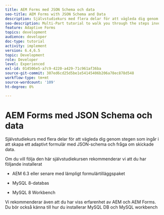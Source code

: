```yaml
---
title: AEM Forms med JSON Schema och data
seo-title: AEM Forms with JSON Schema and Data
description: Självstudiekurs med flera delar för att vägleda dig genom stegen som ingår i att skapa ett adaptivt formulär med JSON-schema och fråga om skickade data.
seo-description: Multi-Part tutorial to walk you through the steps involved in creating Adaptive Form with JSON schema and querying the submitted data.
feature: Adaptive Forms
topics: development
audience: developer
doc-type: tutorial
activity: implement
version: 6.4,6.5
topic: Development
role: Developer
level: Experienced
exl-id: 014506e5-a7c9-4220-a429-71c961af36ba
source-git-commit: 307ed6cd25d5be1e54145406b206a78ec878d548
workflow-type: tm+mt
source-wordcount: '109'
ht-degree: 0%

---
```


# AEM Forms med JSON Schema och data

Självstudiekurs med flera delar för att vägleda dig genom stegen som ingår i att skapa ett adaptivt formulär med JSON-schema och fråga om skickade data.

Om du vill följa den här självstudiekursen rekommenderar vi att du har följande installerat

* AEM 6.3 eller senare med lämpligt formulärtilläggspaket

* MySQL 8-databas

* MySQL 8 Workbench

Vi rekommenderar även att du har viss erfarenhet av AEM och AEM Forms. Du bör också känna till hur du installerar MySQL DB och MySQL workbench
